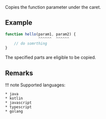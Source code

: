 Copies the function parameter under the caret.

## Example

[//]: # (@formatter:off)
```javascript
function hello(param1, param2) {
               ^^^^^^  ^^^^^^
	// do somrthing
}
```
[//]: # (@formatter:on)

The specified parts are eligible to be copied.

## Remarks

[//]: # (@formatter:off)
!!! note
    Supported languages:

    * java
    * kotlin
    * javascript
    * typescript
    * golang
[//]: # (@formatter:on)
